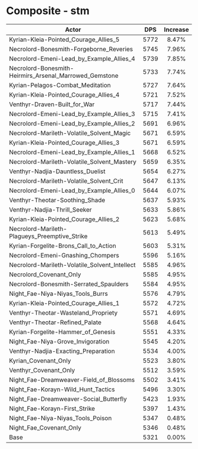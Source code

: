 # Composite - stm
| Actor | DPS | Increase |
|---|:---:|:---:|
|Kyrian-Kleia-Pointed_Courage_Allies_5|5772|8.47%|
|Necrolord-Bonesmith-Forgeborne_Reveries|5745|7.96%|
|Necrolord-Emeni-Lead_by_Example_Allies_4|5739|7.85%|
|Necrolord-Bonesmith-Heirmirs_Arsenal_Marrowed_Gemstone|5733|7.74%|
|Kyrian-Pelagos-Combat_Meditation|5727|7.64%|
|Kyrian-Kleia-Pointed_Courage_Allies_4|5721|7.52%|
|Venthyr-Draven-Built_for_War|5717|7.44%|
|Necrolord-Emeni-Lead_by_Example_Allies_3|5715|7.41%|
|Necrolord-Emeni-Lead_by_Example_Allies_2|5691|6.96%|
|Necrolord-Marileth-Volatile_Solvent_Magic|5671|6.59%|
|Kyrian-Kleia-Pointed_Courage_Allies_3|5671|6.59%|
|Necrolord-Emeni-Lead_by_Example_Allies_1|5668|6.52%|
|Necrolord-Marileth-Volatile_Solvent_Mastery|5659|6.35%|
|Venthyr-Nadjia-Dauntless_Duelist|5654|6.27%|
|Necrolord-Marileth-Volatile_Solvent_Crit|5647|6.13%|
|Necrolord-Emeni-Lead_by_Example_Allies_0|5644|6.07%|
|Venthyr-Theotar-Soothing_Shade|5637|5.93%|
|Venthyr-Nadjia-Thrill_Seeker|5633|5.86%|
|Kyrian-Kleia-Pointed_Courage_Allies_2|5623|5.68%|
|Necrolord-Marileth-Plagueys_Preemptive_Strike|5613|5.49%|
|Kyrian-Forgelite-Brons_Call_to_Action|5603|5.31%|
|Necrolord-Emeni-Gnashing_Chompers|5596|5.16%|
|Necrolord-Marileth-Volatile_Solvent_Intellect|5585|4.96%|
|Necrolord_Covenant_Only|5585|4.95%|
|Necrolord-Bonesmith-Serrated_Spaulders|5584|4.95%|
|Night_Fae-Niya-Niyas_Tools_Burrs|5576|4.79%|
|Kyrian-Kleia-Pointed_Courage_Allies_1|5572|4.72%|
|Venthyr-Theotar-Wasteland_Propriety|5571|4.69%|
|Venthyr-Theotar-Refined_Palate|5568|4.64%|
|Kyrian-Forgelite-Hammer_of_Genesis|5551|4.33%|
|Night_Fae-Niya-Grove_Invigoration|5545|4.20%|
|Venthyr-Nadjia-Exacting_Preparation|5534|4.00%|
|Kyrian_Covenant_Only|5523|3.80%|
|Venthyr_Covenant_Only|5512|3.59%|
|Night_Fae-Dreamweaver-Field_of_Blossoms|5502|3.41%|
|Night_Fae-Korayn-Wild_Hunt_Tactics|5496|3.30%|
|Night_Fae-Dreamweaver-Social_Butterfly|5423|1.93%|
|Night_Fae-Korayn-First_Strike|5397|1.43%|
|Night_Fae-Niya-Niyas_Tools_Poison|5347|0.48%|
|Night_Fae_Covenant_Only|5346|0.48%|
|Base|5321|0.00%|
